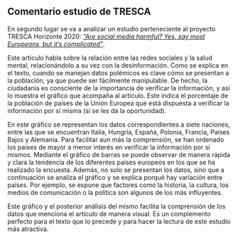 ## Comentario estudio de TRESCA

En segundo lugar se va a analizar un estudio perteneciente al proyecto TRESCA Horizonte 2020: *<a href="https://trescaproject.eu/2021/10/07/are-social-media-harmful-yes-say-most-europeans-but-its-complicated/"> “Are social media harmful? Yes, say most Europeans, but it’s complicated”</a>*.

Este artículo habla sobre la relación entre las redes sociales y la salud mental, relacionándolo a su vez con la desinformación. Como se explica en el texto, cuando se manejan datos polémicos es clave cómo se presentan a la población, ya que puede ser fácilmente manipulable. De hecho, la ciudadanía es consciente de la importancia de verificar la información, y así lo muestra el gráfico que acompaña al artículo. Este indica el porcentaje de la población de países de la Unión Europea que está dispuesta a verificar la información por sí misma (si se les da la oportunidad). 

En este gráfico se representan los datos correspondientes a siete naciones, entre las que se encuentran Italia, Hungría, España, Polonia, Francia, Países Bajos y Alemania. Para facilitar aun más la comprensión, se han ordenado los países de mayor a menor interés en verificar la información por sí mismos. Mediante el gráfico de barras se puede observar de manera rápida y clara la tendencia de los diferentes países europeos en los que se ha realizado la encuesta. Además, no solo se presentan los datos, sino que a continuación se analiza el gráfico y se explica porqué hay variación entre países. Por ejemplo, se expone que factores como la historia, la cultura, los medios de comunicación o la política son algunos de los más influyentes. 

Este gráfico y el posterior análisis del mismo facilita la comprensión de los datos que menciona el artículo de manera visual. Es un complemento perfecto para el texto que lo precede y para hacer la lectura de este estudio más atractiva.
